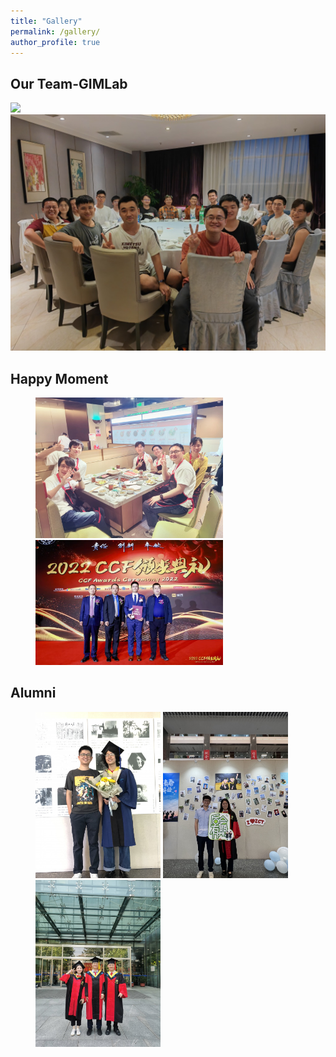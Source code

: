 ```yaml
---
title: "Gallery"
permalink: /gallery/
author_profile: true
---
```


## Our Team-GIMLab

<img src="/images/mstile-310x310.png" />
<img src="/images/jucan_2023_09.jpeg" />

## Happy Moment

<figure>
<img src="/images/xiangshang2022_10.jpeg" width=300/>
<img src="/images/ccf_youbo.jpeg" width=300/>
</figure>


## Alumni

<figure>
<img src="/images/lushengjian.jpeg" width=200/>
<img src="/images/lihan.jpeg" width=200/>
<img src="/images/tanlong_zoumo.jpeg" width=200/>
</figure>
